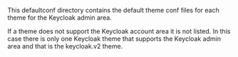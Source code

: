 This defaultconf directory contains the default theme conf files for each theme for the Keycloak admin area.

If a theme does not support the Keycloak account area it is not listed. In this case there is only one Keycloak theme that supports the Keycloak admin area and that is the keycloak.v2 theme.
